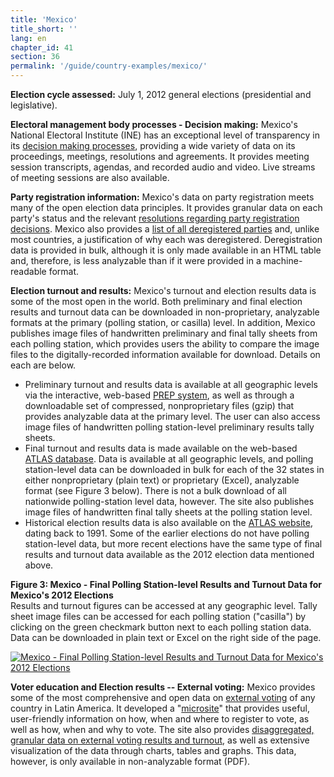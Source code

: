 ```yaml
---
title: 'Mexico'
title_short: ''
lang: en
chapter_id: 41
section: 36
permalink: '/guide/country-examples/mexico/'
---
```


**Election cycle assessed:** July 1, 2012 general elections (presidential and legislative).

**Electoral management body processes - Decision making:** Mexico's National Electoral Institute (INE) has an exceptional level of transparency in its [decision making processes](http://www.ine.mx/archivos3/portal/historico/contenido/Sesiones_del_CG/), providing a wide variety of data on its proceedings, meetings, resolutions and agreements. It provides meeting session transcripts, agendas, and recorded audio and video. Live streams of meeting sessions are also available.

**Party registration information:** Mexico's data on party registration meets many of the open election data principles. It provides granular data on each party's status and the relevant [resolutions regarding party registration decisions](http://www.ine.mx/archivos3/portal/historico/contenido/Partidos_politicos_en_formacion/). Mexico also provides a [list of all deregistered parties](http://www.ine.mx/archivos3/portal/historico/contenido/Historico_sobre_perdida_de_registro/) and, unlike most countries, a justification of why each was deregistered. Deregistration data is provided in bulk, although it is only made available in an HTML table and, therefore, is less analyzable than if it were provided in a machine-readable format.

**Election turnout and results:** Mexico's turnout and election results data is some of the most open in the world. Both preliminary and final election results and turnout data can be downloaded in non-proprietary, analyzable formats at the primary (polling station, or casilla) level. In addition, Mexico publishes image files of handwritten preliminary and final tally sheets from each polling station, which provides users the ability to compare the image files to the digitally-recorded information available for download. Details on each are below.

*   Preliminary turnout and results data is available at all geographic levels via the interactive, web-based [PREP system](https://prep2012.ife.org.mx/prep/introduccion.html), as well as through a downloadable set of compressed, nonproprietary files (gzip) that provides analyzable data at the primary level. The user can also access image files of handwritten polling station-level preliminary results tally sheets.
*   Final turnout and results data is made available on the web-based [ATLAS database](http://siceef.ife.org.mx/pef2012/SICEEF2012.html). Data is available at all geographic levels, and polling station-level data can be downloaded in bulk for each of the 32 states in either nonproprietary (plain text) or proprietary (Excel), analyzable format (see Figure 3 below). There is not a bulk download of all nationwide polling-station level data, however. The site also publishes image files of handwritten final tally sheets at the polling station level.
*   Historical election results data is also available on the [ATLAS website](http://siceef.ife.org.mx/pef2012/SICEEF2012.html), dating back to 1991. Some of the earlier elections do not have polling station-level data, but more recent elections have the same type of final results and turnout data available as the 2012 election data mentioned above.

**Figure 3: Mexico - Final Polling Station-level Results and Turnout Data for Mexico's 2012 Elections**  
Results and turnout figures can be accessed at any geographic level. Tally sheet image files can be accessed for each polling station ("casilla") by clicking on the green checkmark button next to each polling station data. Data can be downloaded in plain text or Excel on the right side of the page.

[![Mexico - Final Polling Station-level Results and Turnout Data for Mexico's 2012 Elections](/images/guide/figure_3_mexico.png)](/images/guide/figure_3_mexico.png)

**Voter education and Election results -- External voting:** Mexico provides some of the most comprehensive and open data on [external voting](http://www.votoextranjero.mx/) of any country in Latin America. It developed a "[microsite](http://www.votoextranjero.mx/)" that provides useful, user-friendly information on how, when and where to register to vote, as well as how, when and why to vote. The site also provides [disaggregated, granular data on external voting results and turnout](http://www.votoextranjero.mx/documents/10157/4fe7cd4d-8e67-487a-8b60-26ce0894e874), as well as extensive visualization of the data through charts, tables and graphs. This data, however, is only available in non-analyzable format (PDF).
